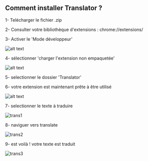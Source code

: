 ## Comment installer Translator ?

1- Telécharger le fichier .zip

2- Consulter votre bibliothèque d'extensions : chrome://extensions/

3- Activer le 'Mode développeur'

![alt text](https://imgur.com/dHJpgTM.png)


4- sélectionner 'charger l'extension non empaquetée'

![alt text](https://imgur.com/QJulU8D.png)

5- selectionner le dossier 'Translator'

6- votre extension est maintenant prête à être utilisé

![alt text](https://user-images.githubusercontent.com/58942012/136591980-815e8646-5922-40f2-a20e-7bbd2dffc8f0.png)

7- selectionner le texte à traduire 

![trans1](https://user-images.githubusercontent.com/58942012/136591964-6b0563f6-bafd-44be-b905-bef5f6aad7db.png)

8- naviguer vers translate 

![trans2](https://user-images.githubusercontent.com/58942012/136591958-c12fb1de-b2f5-47b7-aab4-4672a48bcef4.png)

9- est voilà ! votre texte est traduit

![trans3](https://user-images.githubusercontent.com/58942012/136591963-5ce7e17a-57f8-4812-a489-76af1e39d0fd.png)
